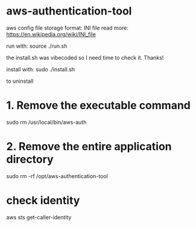# aws-authentication-tool

aws config file storage format: INI file
read more: https://en.wikipedia.org/wiki/INI_file

run with: source ./run.sh

the install.sh was vibecoded so I need time to check it. Thanks!


install with: sudo ./install.sh


to uninstall
# 1. Remove the executable command
sudo rm /usr/local/bin/aws-auth
# 2. Remove the entire application directory
sudo rm -rf /opt/aws-authentication-tool


# check identity
aws sts get-caller-identity
